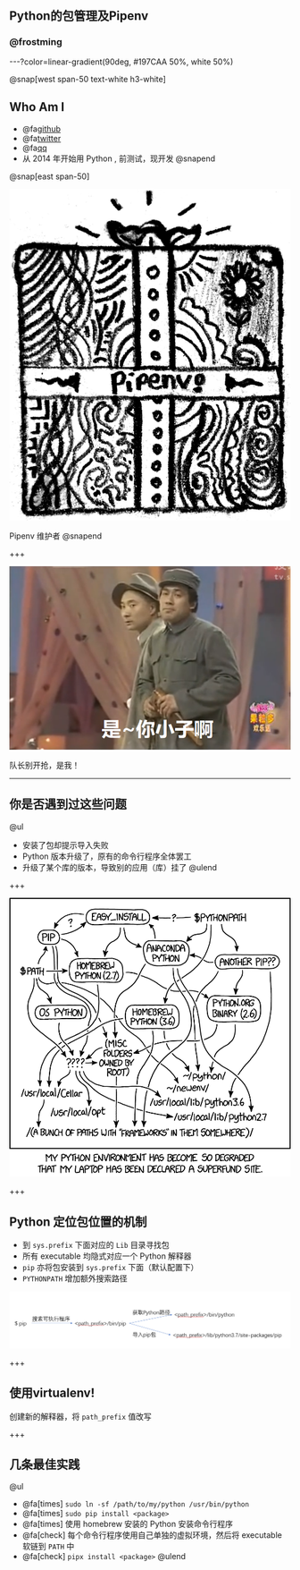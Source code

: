 ## Python的包管理及Pipenv

### @frostming

---?color=linear-gradient(90deg, #197CAA 50%, white 50%)

@snap[west span-50 text-white h3-white]
## Who Am I

- @fa[github](frostming)
- @fa[twitter](frostming90)
- @fa[qq](Tencent)
- 从 2014 年开始用 Python , 前测试，现开发
@snapend

@snap[east span-50]

![Pipenv logo](assets/images/pipenv.png)

Pipenv 维护者
@snapend

+++

![Comic image](assets/images/comic.png)

队长别开抢，是我！

---

## 你是否遇到过这些问题

@ul
- 安装了包却提示导入失败
- Python 版本升级了，原有的命令行程序全体罢工
- 升级了某个库的版本，导致别的应用（库）挂了
@ulend

+++

![python_environemnt](assets/images/python_environment_2x.png)

+++

## Python 定位包位置的机制

- 到 `sys.prefix` 下面对应的 `Lib` 目录寻找包
- 所有 executable 均隐式对应一个 Python 解释器
- `pip` 亦将包安装到 `sys.prefix` 下面（默认配置下）
- `PYTHONPATH` 增加额外搜索路径

![pip-flow](assets/images/pip-flow.png)

+++

## 使用virtualenv!

创建新的解释器，将 `path_prefix` 值改写

+++

## 几条最佳实践
@ul
- @fa[times] `sudo ln -sf /path/to/my/python /usr/bin/python`
- @fa[times] `sudo pip install <package>`
- @fa[times] 使用 homebrew 安装的 Python 安装命令行程序
- @fa[check] 每个命令行程序使用自己单独的虚拟环境，然后将 executable 软链到 `PATH` 中
- @fa[check] `pipx install <package>`
@ulend
